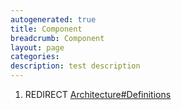 ```yaml
---
autogenerated: true
title: Component
breadcrumb: Component
layout: page
categories: 
description: test description
---
```


1.  REDIRECT [Architecture\#Definitions](Architecture#Definitions "wikilink")
